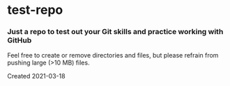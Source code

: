 # test-repo
### Just a repo to test out your Git skills and practice working with GitHub

Feel free to create or remove directories and files, but please refrain from pushing large (>10 MB) files.

Created 2021-03-18
